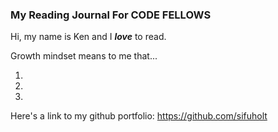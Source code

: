### My Reading Journal For CODE FELLOWS 

Hi, my name is Ken and I __*love*__ to read.

Growth mindset means to me that...

1.
2.
3.

Here's a link to my github portfolio: https://github.com/sifuholt

